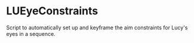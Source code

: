 # LUEyeConstraints
Script to automatically set up and keyframe the aim constraints for Lucy's eyes in a sequence.
